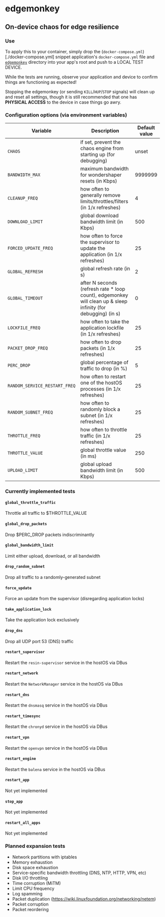 # edgemonkey
## On-device chaos for edge resilience

### Use
To apply this to your container, simply drop the (`docker-compose.yml`)[./docker-compose.yml] snippet application's
`docker-compose.yml` file and [`edgemonkey`](./edgemonkey) directory into your app's root and push to a LOCAL TEST
DEVICE.

While the tests are running, observe your application and device to confirm things are functioning as expected!

Stopping the edgemonkey (or sending `KILL`/`HUP`/`STOP` signals) will clean up and reset all settings, though it is
still recommended that one has **PHYSICAL ACCESS** to the device in case things go awry.

### Configuration options (via environment variables)

| Variable | Description | Default value |
| ------- | ------ | ----- |
| `CHAOS` | if set, prevent the chaos engine from starting up (for debugging) | unset |
| `BANDWIDTH_MAX` | maximum bandwidth for wondershaper resets (in Kbps) | 9999999 |
| `CLEANUP_FREQ` | how often to generally remove limits/throttles/filters (in 1/x refreshes) | 4 |
| `DOWNLOAD_LIMIT` | global download bandwidth limit (in Kbps) | 500 |
| `FORCED_UPDATE_FREQ` | how often to force the supervisor to update the application (in 1/x refreshes) | 25 |
| `GLOBAL_REFRESH` | global refresh rate (in s) | 2 |
| `GLOBAL_TIMEOUT` | after N seconds (refresh rate * loop count), edgemonkey will clean up & sleep infinity (for debugging) (in s) | 0 |
| `LOCKFILE_FREQ` | how often to take the application lockfile (in 1/x refreshes) | 25 |
| `PACKET_DROP_FREQ` | how often to drop packets (in 1/x refreshes) | 25 |
| `PERC_DROP` | global percentage of traffic to drop (in %) | 5 |
| `RANDOM_SERVICE_RESTART_FREQ` | how often to restart one of the hostOS processes (in 1/x refreshes) | 25 |
| `RANDOM_SUBNET_FREQ` | how often to randomly block a subnet (in 1/x refreshes) | 25 |
| `THROTTLE_FREQ` | how often to throttle traffic (in 1/x refreshes) | 25 |
| `THROTTLE_VALUE` | global throttle value (in ms) | 250 |
| `UPLOAD_LIMIT` | global upload bandwidth limit (in Kbps) | 500 |

### Currently implemented tests
#### `global_throttle_traffic`
Throttle all traffic to $THROTTLE_VALUE

#### `global_drop_packets`
Drop $PERC_DROP packets indiscriminantly

#### `global_bandwidth_limit`
Limit either upload, download, or all bandwidth

#### `drop_random_subnet`
Drop all traffic to a randomly-generated subnet

#### `force_update`
Force an update from the supervisor (disregarding application locks)

#### `take_application_lock`
Take the application lock exclusively

#### `drop_dns`
Drop all UDP port 53 (DNS) traffic

#### `restart_supervisor`
Restart the `resin-supervisor` service in the hostOS via DBus

#### `restart_network`
Restart the `NetworkManager` service in the hostOS via DBus

#### `restart_dns`
Restart the `dnsmasq` service in the hostOS via DBus

#### `restart_timesync`
Restart the `chronyd` service in the hostOS via DBus

#### `restart_vpn`
Restart the `openvpn` service in the hostOS via DBus

#### `restart_engine`
Restart the `balena` service in the hostOS via DBus

#### `restart_app`
Not yet implemented

#### `stop_app`
Not yet implemented

#### `restart_all_apps`
Not yet implemented

### Planned expansion tests
* Network partitions with iptables
* Memory exhaustion
* Disk space exhaustion
* Service-specific bandwidth throttling (DNS, NTP, HTTP, VPN, etc)
* Disk I/O throttling
* Time corruption (MiTM)
* Limit CPU frequency
* Log spamming
* Packet duplication (https://wiki.linuxfoundation.org/networking/netem)
* Packet corruption
* Packet reordering
